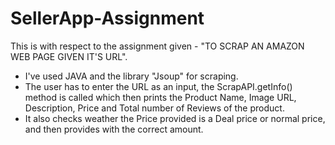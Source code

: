 # SellerApp-Assignment

This is with respect to the assignment given - "TO SCRAP AN AMAZON WEB PAGE GIVEN IT'S URL".
- I've used JAVA and the library "Jsoup" for scraping.
- The user has to enter the URL as an input, the ScrapAPI.getInfo() method is called which then prints the Product Name, Image URL, Description, Price and Total number of Reviews of the product.
- It also checks weather the Price provided is a Deal price or normal price, and then provides with the correct amount.
